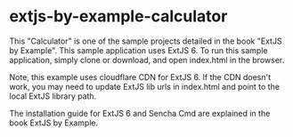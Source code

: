 # extjs-by-example-calculator

This "Calculator" is one of the sample projects detailed in the book "ExtJS by Example". This sample application uses ExtJS 6. 
To run this sample application, simply clone or download, and open index.html in the browser.

Note, this example uses cloudflare CDN for ExtJS 6. If the CDN doesn't work, you may need to update ExtJS lib urls in index.html and point to the local ExtJS library path.

The installation guide for ExtJS 6 and Sencha Cmd are explained in the book ExtJS by Example.

